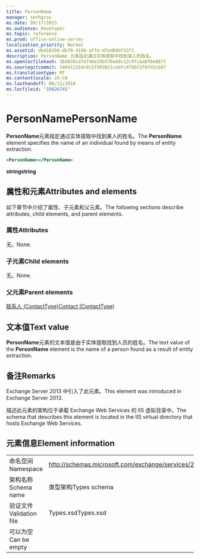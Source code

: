 ```yaml
---
title: PersonName
manager: sethgros
ms.date: 09/17/2015
ms.audience: Developer
ms.topic: reference
ms.prod: office-online-server
localization_priority: Normal
ms.assetid: dbd102b8-db70-4196-affe-d7ed66bf3371
description: PersonName 元素指定通过实体提取中找到某人的姓名。
ms.openlocfilehash: 369839cd7ef49e29b570a60c12c9fcba0f6e887f
ms.sourcegitcommit: 34041125dc8c5f993b21cebfc4f8b72f0fd2cb6f
ms.translationtype: MT
ms.contentlocale: zh-CN
ms.lasthandoff: 06/11/2018
ms.locfileid: "19826745"
---
```

# <a name="personname"></a><span data-ttu-id="d7312-103">PersonName</span><span class="sxs-lookup"><span data-stu-id="d7312-103">PersonName</span></span>

<span data-ttu-id="d7312-104">**PersonName**元素指定通过实体提取中找到某人的姓名。</span><span class="sxs-lookup"><span data-stu-id="d7312-104">The **PersonName** element specifies the name of an individual found by means of entity extraction.</span></span> 
  
```XML
<PersonName></PersonName>
```

 <span data-ttu-id="d7312-105">**string**</span><span class="sxs-lookup"><span data-stu-id="d7312-105">**string**</span></span>
## <a name="attributes-and-elements"></a><span data-ttu-id="d7312-106">属性和元素</span><span class="sxs-lookup"><span data-stu-id="d7312-106">Attributes and elements</span></span>

<span data-ttu-id="d7312-107">如下章节中介绍了属性、子元素和父元素。</span><span class="sxs-lookup"><span data-stu-id="d7312-107">The following sections describe attributes, child elements, and parent elements.</span></span>
  
### <a name="attributes"></a><span data-ttu-id="d7312-108">属性</span><span class="sxs-lookup"><span data-stu-id="d7312-108">Attributes</span></span>

<span data-ttu-id="d7312-109">无。</span><span class="sxs-lookup"><span data-stu-id="d7312-109">None.</span></span>
  
### <a name="child-elements"></a><span data-ttu-id="d7312-110">子元素</span><span class="sxs-lookup"><span data-stu-id="d7312-110">Child elements</span></span>

<span data-ttu-id="d7312-111">无。</span><span class="sxs-lookup"><span data-stu-id="d7312-111">None.</span></span>
  
### <a name="parent-elements"></a><span data-ttu-id="d7312-112">父元素</span><span class="sxs-lookup"><span data-stu-id="d7312-112">Parent elements</span></span>

[<span data-ttu-id="d7312-113">联系人 (ContactType)</span><span class="sxs-lookup"><span data-stu-id="d7312-113">Contact (ContactType)</span></span>](contact-contacttype.md)
  
## <a name="text-value"></a><span data-ttu-id="d7312-114">文本值</span><span class="sxs-lookup"><span data-stu-id="d7312-114">Text value</span></span>

<span data-ttu-id="d7312-115">**PersonName**元素的文本值是由于实体提取找到人员的姓名。</span><span class="sxs-lookup"><span data-stu-id="d7312-115">The text value of the **PersonName** element is the name of a person found as a result of entity extraction.</span></span> 
  
## <a name="remarks"></a><span data-ttu-id="d7312-116">备注</span><span class="sxs-lookup"><span data-stu-id="d7312-116">Remarks</span></span>

<span data-ttu-id="d7312-117">Exchange Server 2013 中引入了此元素。</span><span class="sxs-lookup"><span data-stu-id="d7312-117">This element was introduced in Exchange Server 2013.</span></span>
  
<span data-ttu-id="d7312-118">描述此元素的架构位于承载 Exchange Web Services 的 IIS 虚拟目录中。</span><span class="sxs-lookup"><span data-stu-id="d7312-118">The schema that describes this element is located in the IIS virtual directory that hosts Exchange Web Services.</span></span>
  
## <a name="element-information"></a><span data-ttu-id="d7312-119">元素信息</span><span class="sxs-lookup"><span data-stu-id="d7312-119">Element information</span></span>

|||
|:-----|:-----|
|<span data-ttu-id="d7312-120">命名空间</span><span class="sxs-lookup"><span data-stu-id="d7312-120">Namespace</span></span>  <br/> |http://schemas.microsoft.com/exchange/services/2006/types  <br/> |
|<span data-ttu-id="d7312-121">架构名称</span><span class="sxs-lookup"><span data-stu-id="d7312-121">Schema name</span></span>  <br/> |<span data-ttu-id="d7312-122">类型架构</span><span class="sxs-lookup"><span data-stu-id="d7312-122">Types schema</span></span>  <br/> |
|<span data-ttu-id="d7312-123">验证文件</span><span class="sxs-lookup"><span data-stu-id="d7312-123">Validation file</span></span>  <br/> |<span data-ttu-id="d7312-124">Types.xsd</span><span class="sxs-lookup"><span data-stu-id="d7312-124">Types.xsd</span></span>  <br/> |
|<span data-ttu-id="d7312-125">可以为空</span><span class="sxs-lookup"><span data-stu-id="d7312-125">Can be empty</span></span>  <br/> ||
   

